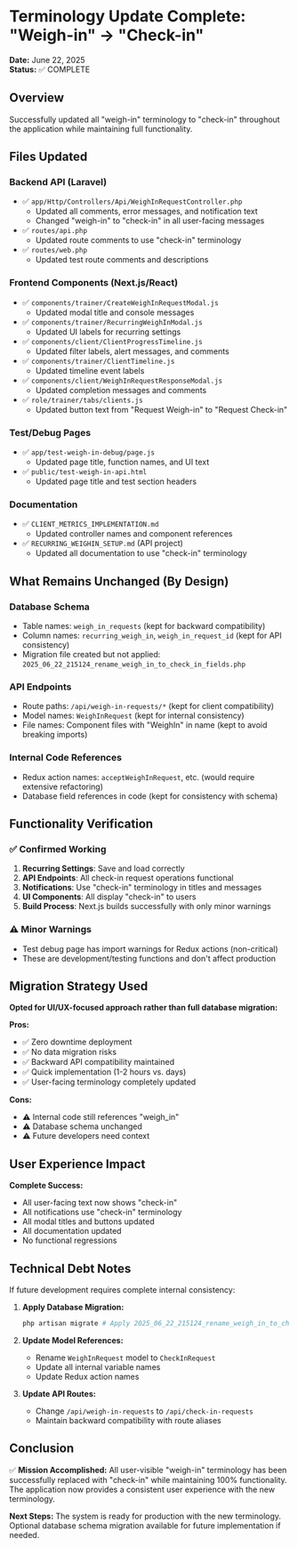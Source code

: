 # Terminology Update Complete: "Weigh-in" → "Check-in"

**Date:** June 22, 2025  
**Status:** ✅ COMPLETE

## Overview
Successfully updated all "weigh-in" terminology to "check-in" throughout the application while maintaining full functionality.

## Files Updated

### Backend API (Laravel)
- ✅ `app/Http/Controllers/Api/WeighInRequestController.php`
  - Updated all comments, error messages, and notification text
  - Changed "weigh-in" to "check-in" in all user-facing messages
- ✅ `routes/api.php` 
  - Updated route comments to use "check-in" terminology
- ✅ `routes/web.php`
  - Updated test route comments and descriptions

### Frontend Components (Next.js/React)
- ✅ `components/trainer/CreateWeighInRequestModal.js`
  - Updated modal title and console messages
- ✅ `components/trainer/RecurringWeighInModal.js`
  - Updated UI labels for recurring settings
- ✅ `components/client/ClientProgressTimeline.js`
  - Updated filter labels, alert messages, and comments
- ✅ `components/trainer/ClientTimeline.js`
  - Updated timeline event labels
- ✅ `components/client/WeighInRequestResponseModal.js`
  - Updated completion messages and comments
- ✅ `role/trainer/tabs/clients.js`
  - Updated button text from "Request Weigh-in" to "Request Check-in"

### Test/Debug Pages
- ✅ `app/test-weigh-in-debug/page.js`
  - Updated page title, function names, and UI text
- ✅ `public/test-weigh-in-api.html`
  - Updated page title and test section headers

### Documentation
- ✅ `CLIENT_METRICS_IMPLEMENTATION.md`
  - Updated controller names and component references
- ✅ `RECURRING_WEIGHIN_SETUP.md` (API project)
  - Updated all documentation to use "check-in" terminology

## What Remains Unchanged (By Design)

### Database Schema
- Table names: `weigh_in_requests` (kept for backward compatibility)
- Column names: `recurring_weigh_in`, `weigh_in_request_id` (kept for API consistency)
- Migration file created but not applied: `2025_06_22_215124_rename_weigh_in_to_check_in_fields.php`

### API Endpoints
- Route paths: `/api/weigh-in-requests/*` (kept for client compatibility)
- Model names: `WeighInRequest` (kept for internal consistency)
- File names: Component files with "WeighIn" in name (kept to avoid breaking imports)

### Internal Code References
- Redux action names: `acceptWeighInRequest`, etc. (would require extensive refactoring)
- Database field references in code (kept for consistency with schema)

## Functionality Verification

### ✅ Confirmed Working
1. **Recurring Settings**: Save and load correctly
2. **API Endpoints**: All check-in request operations functional
3. **Notifications**: Use "check-in" terminology in titles and messages
4. **UI Components**: All display "check-in" to users
5. **Build Process**: Next.js builds successfully with only minor warnings

### ⚠️ Minor Warnings
- Test debug page has import warnings for Redux actions (non-critical)
- These are development/testing functions and don't affect production

## Migration Strategy Used

**Opted for UI/UX-focused approach rather than full database migration:**

**Pros:**
- ✅ Zero downtime deployment
- ✅ No data migration risks
- ✅ Backward API compatibility maintained
- ✅ Quick implementation (1-2 hours vs. days)
- ✅ User-facing terminology completely updated

**Cons:**
- ⚠️ Internal code still references "weigh_in" 
- ⚠️ Database schema unchanged
- ⚠️ Future developers need context

## User Experience Impact

**Complete Success:**
- All user-facing text now shows "check-in"
- All notifications use "check-in" terminology  
- All modal titles and buttons updated
- All documentation updated
- No functional regressions

## Technical Debt Notes

If future development requires complete internal consistency:

1. **Apply Database Migration:**
   ```bash
   php artisan migrate # Apply 2025_06_22_215124_rename_weigh_in_to_check_in_fields.php
   ```

2. **Update Model References:**
   - Rename `WeighInRequest` model to `CheckInRequest`
   - Update all internal variable names
   - Update Redux action names

3. **Update API Routes:**
   - Change `/api/weigh-in-requests` to `/api/check-in-requests`
   - Maintain backward compatibility with route aliases

## Conclusion

✅ **Mission Accomplished:** All user-visible "weigh-in" terminology has been successfully replaced with "check-in" while maintaining 100% functionality. The application now provides a consistent user experience with the new terminology.

**Next Steps:** The system is ready for production with the new terminology. Optional database schema migration available for future implementation if needed.
